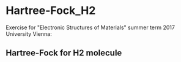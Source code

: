 # Hartree-Fock_H2
Exercise for "Electronic Structures of Materials" summer term 2017 University Vienna:
## Hartree-Fock for H2 molecule
